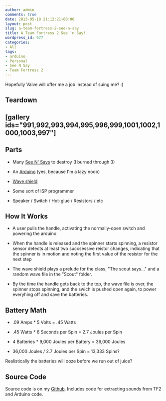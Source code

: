 ```yaml
---
author: admin
comments: true
date: 2013-05-18 21:12:21+00:00
layout: post
slug: a-team-fortress-2-see-n-say
title: A Team Fortress 2 See 'n Say!
wordpress_id: 977
categories:
- All
tags:
- arduino
- Personal
- See N Say
- Team Fortress 2
---
```




Hopefully Valve will offer me a job instead of suing me? :)


## Teardown




## [gallery ids="991,992,993,994,995,996,999,1001,1002,1000,1003,997"]




## Parts





	
  * Many [See N' Says](http://en.wikipedia.org/wiki/See_'n_Say) to destroy (I burned through 3)

	
  * An [Arduino](http://arduino.cc/en/) (yes, because I'm a lazy noob)

	
  * [Wave shield](http://www.ladyada.net/make/waveshield)

	
  * Some sort of ISP programmer

	
  * Speaker / Switch / Hot-glue / Resistors / etc




## How It Works





	
  * A user pulls the handle, activating the normally-open switch and powering the arduino

	
  * When the handle is released and the spinner starts spinning, a resistor sensor detects at least two succsessive reistor changes, indicating that the spinner is in motion and noting the first value of the resistor for the next step

	
  * The wave shield plays a prelude for the class, "The scout says..." and a random wave file in the "Scout" folder.

	
  * By the time the handle gets back to the top, the wave file is over, the spinner stops spinning, and the swich is pushed open again, to power everyhing off and save the batteries.




## Battery Math





	
  * .09 Amps * 5 Volts = .45 Watts

	
  * .45 Watts * 6 Seconds per Spin = 2.7 Joules per Spin

	
  * 4 Batteries * 9,000 Joules per Battery = 36,000 Joules

	
  * 36,000 Joules / 2.7 Joules per Spin = 13,333 Spins?


Realistically the batteries will ooze before we run out of juice?


## Source Code


Source code is on my [Github](https://github.com/solarkennedy/TeamFortress2-SeeNSay). Includes code for extracting sounds from TF2 and Arduino code.
